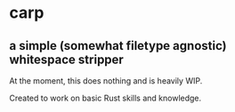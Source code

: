 # carp
## a simple (somewhat filetype agnostic) whitespace stripper

At the moment, this does nothing and is heavily WIP.

Created to work on basic Rust skills and knowledge.
